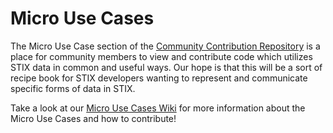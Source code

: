 # Micro Use Cases
The Micro Use Case section of the [Community Contribution Repository](https://github.com/STIXProject/contrib) is a place for community members to view and contribute code which utilizes STIX data in common and useful ways. Our hope is that this will be a sort of recipe book for STIX developers wanting to represent and communicate specific forms of data in STIX.

Take a look at our [Micro Use Cases Wiki](https://github.com/STIXProject/contrib/wiki/Micro-Use-Cases) for more information about the Micro Use Cases and how to contribute! 
